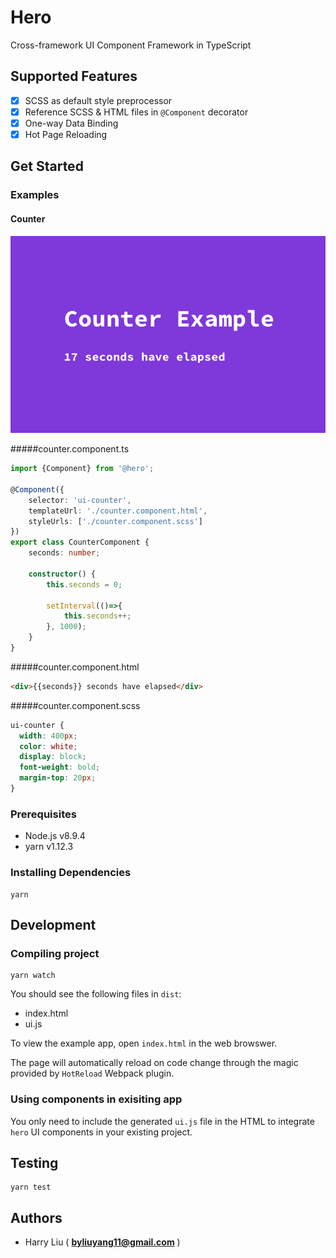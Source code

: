 # Hero
Cross-framework UI Component Framework in TypeScript

## Supported Features
- [x] SCSS as default style preprocessor
- [x] Reference SCSS & HTML files in `@Component` decorator
- [x] One-way Data Binding
- [x] Hot Page Reloading

## Get Started
### Examples
#### Counter
![](screenshots/counter.png)

#####counter.component.ts

```typescript
import {Component} from '@hero';

@Component({
    selector: 'ui-counter',
    templateUrl: './counter.component.html',
    styleUrls: ['./counter.component.scss']
})
export class CounterComponent {
    seconds: number;

    constructor() {
        this.seconds = 0;

        setInterval(()=>{
            this.seconds++;
        }, 1000);
    }
}

```

#####counter.component.html

```html
<div>{{seconds}} seconds have elapsed</div>
```

#####counter.component.scss

```scss
ui-counter {
  width: 400px;
  color: white;
  display: block;
  font-weight: bold;
  margin-top: 20px;
}

```

### Prerequisites
- Node.js v8.9.4
- yarn v1.12.3

### Installing Dependencies
```
yarn
```

## Development

### Compiling project

```
yarn watch
```

You should see the following files in `dist`:

- index.html
- ui.js

To view the example app, open `index.html` in the web browswer.

The page will automatically reload on code change through the magic provided by `HotReload` Webpack plugin.

### Using components in exisiting app
You only need to include the generated `ui.js` file in the HTML to integrate `hero` UI components in your existing project.

## Testing

```
yarn test
```

## Authors
- Harry Liu ( **byliuyang11@gmail.com** )
